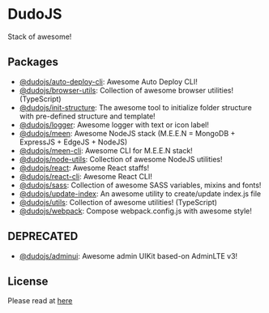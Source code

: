 # DudoJS

Stack of awesome!

## Packages

* [@dudojs/auto-deploy-cli](./packages/dudo-auto-deploy-cli): Awesome Auto Deploy CLI!
* [@dudojs/browser-utils](./packages/dudo-browser-utils): Collection of awesome browser utilities! (TypeScript)
* [@dudojs/init-structure](./packages/dudo-init-structure): The awesome tool to initialize folder structure with
  pre-defined structure and template!
* [@dudojs/logger](./packages/dudo-logger): Awesome logger with text or icon label!
* [@dudojs/meen](./packages/dudo-meen): Awesome NodeJS stack (M.E.E.N = MongoDB + ExpressJS + EdgeJS + NodeJS)
* [@dudojs/meen-cli](./packages/dudo-meen-cli): Awesome CLI for M.E.E.N stack!
* [@dudojs/node-utils](./packages/dudo-node-utils): Collection of awesome NodeJS utilities!
* [@dudojs/react](./packages/dudo-react): Awesome React staffs!
* [@dudojs/react-cli](./packages/dudo-react-cli): Awesome React CLI!
* [@dudojs/sass](./packages/dudo-sass): Collection of awesome SASS variables, mixins and fonts!
* [@dudojs/update-index](./packages/dudo-update-index): An awesome utility to create/update index.js file
* [@dudojs/utils](./packages/dudo-utils): Collection of awesome utilities! (TypeScript)
* [@dudojs/webpack](./packages/dudo-webpack): Compose webpack.config.js with awesome style!

## DEPRECATED

* [@dudojs/adminui](./deprecated/dudo-adminui): Awesome admin UIKit based-on AdminLTE v3!

## License

Please read at [here](./LICENSE.md)
